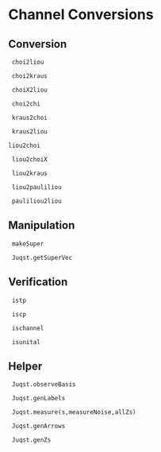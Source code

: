 # Channel Conversions




## Conversion


```@docs
 choi2liou
```

```@docs
 choi2kraus
```

```@docs
 choiX2liou
```

```@docs
 choi2chi
```


```@docs
 kraus2choi
```
```@docs
 kraus2liou
```


```@docs
liou2choi
```
```@docs
 liou2choiX
```
```@docs
 liou2kraus
```
```@docs
 liou2pauliliou
```
```@docs
 pauliliou2liou
```

## Manipulation

```@docs
 makeSuper
```

```@docs
 Juqst.getSuperVec
```


## Verification
```@docs
 istp
```

```@docs
 iscp
```
```@docs
 ischannel
```
```@docs
 isunital
```

## Helper


```@docs
 Juqst.observeBasis
```

```@docs
 Juqst.genLabels
```

```@docs
 Juqst.measure(s,measureNoise,allZs)
```


```@docs
 Juqst.genArrows
```

```@docs
 Juqst.genZs
```



